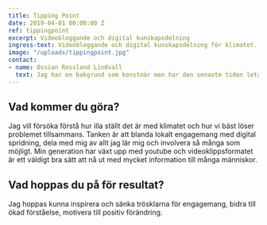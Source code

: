 ```yaml
---
title: Tipping Point
date: 2019-04-01 00:00:00 Z
ref: tippingpoint
excerpt: Videobloggande och digital kunskapsdelning
ingress-text: Videobloggande och digital kunskapsdelning för klimatet.
image: "/uploads/tippingpoint.jpg"
contact:
- name: Ossian Rossland Lindvall
  text: Jag har en bakgrund som konstnär men har den senaste tiden letat efter nya sätt att applicera mina estetiska färdigheter. Jag har studerat arkitektur men insett att det kanske inte finns tid för femåriga högskoleutbildningar nu när hela samhället måste ställa om väldigt väldigt snart. Videobloggande och digital kunskapsdelning skulle kunna vara ett sätt att bidra till de omfattande samhälleliga utmaningar vi står inför, det kan låta naivt, men jag tänker försöka.
---
```



## Vad kommer du göra?
Jag vill försöka förstå hur illa ställt det är med klimatet och hur vi bäst löser problemet tillsammans. Tanken är att blanda lokalt engagemang med digital spridning, dela med mig av allt jag lär mig och involvera så många som möjligt. Min generation har växt upp med youtube och videoklippsformatet är ett väldigt bra sätt att nå ut med mycket information till många människor.

## Vad hoppas du på för resultat?
Jag hoppas kunna inspirera och sänka trösklarna för engagemang, bidra till ökad förståelse, motivera till positiv förändring.
